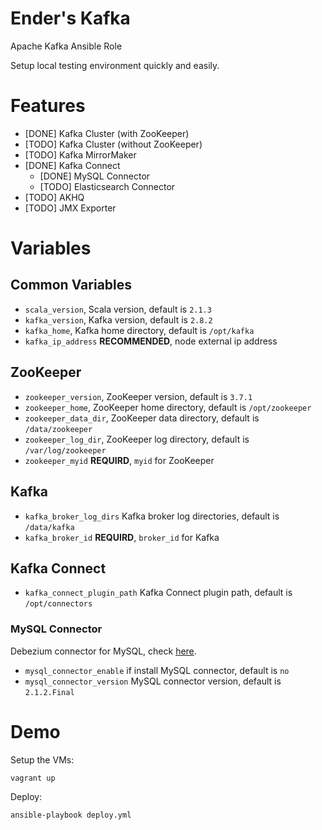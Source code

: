 # Ender's Kafka

Apache Kafka Ansible Role

Setup local testing environment quickly and easily.

# Features

- \[DONE\] Kafka Cluster (with ZooKeeper)
- \[TODO\] Kafka Cluster (without ZooKeeper)
- \[TODO\] Kafka MirrorMaker
- \[DONE\] Kafka Connect
  - \[DONE\] MySQL Connector
  - \[TODO\] Elasticsearch Connector
- \[TODO\] AKHQ
- \[TODO\] JMX Exporter

# Variables

## Common Variables

- `scala_version`, Scala version, default is `2.1.3`
- `kafka_version`, Kafka version, default is `2.8.2`
- `kafka_home`, Kafka home directory, default is `/opt/kafka`
- `kafka_ip_address` **RECOMMENDED**, node external ip address

## ZooKeeper

- `zookeeper_version`, ZooKeeper version, default is `3.7.1`
- `zookeeper_home`, ZooKeeper home directory, default is `/opt/zookeeper`
- `zookeeper_data_dir`, ZooKeeper data directory, default is `/data/zookeeper`
- `zookeeper_log_dir`, ZooKeeper log directory, default is `/var/log/zookeeper`
- `zookeeper_myid` **REQUIRD**, `myid` for ZooKeeper

## Kafka

- `kafka_broker_log_dirs` Kafka broker log directories, default is `/data/kafka`
- `kafka_broker_id` **REQUIRD**, `broker_id` for Kafka

## Kafka Connect

- `kafka_connect_plugin_path` Kafka Connect plugin path, default is `/opt/connectors`

### MySQL Connector

Debezium connector for MySQL, check [here](https://debezium.io/documentation/reference/2.1/connectors/mysql.html).

- `mysql_connector_enable` if install MySQL connector, default is `no`
- `mysql_connector_version` MySQL connector version, default is `2.1.2.Final`

# Demo

Setup the VMs:

```
vagrant up
```

Deploy:

```
ansible-playbook deploy.yml
```
